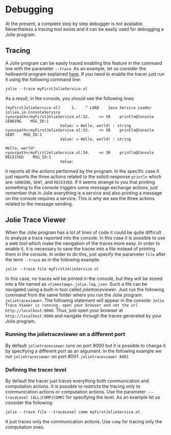 <!-- cSpell: ignore helloworld -->
# Debugging

At the present, a complete step by step debugger is not available. Nevertheless a tracing tool exists and it can be easily used for debugging a Jolie program.

## Tracing

A Jolie program can be easily traced enabling this feature in the command line with the parameter `--trace`. As an example, let us consider the _helloworld_ program explained [here](../getting-started/hello_world.md). If you need to enable the tracer just run it using the following command line:

```text
jolie --trace myFirstJolieService.ol
```

As a result, in the console, you should see the following lines:

```text
[myFirstJolieService.ol]     1.    ^ LOAD    Java Service Loader            joliex.io.ConsoleService
<yourpath>/myFirstJolieService.ol:52.    << SR    println@Console            SENDING    MSG_ID:1
                        Value: = Hello, world! : string
<yourpath>/myFirstJolieService.ol:53.    << SR    println@Console            SENT    MSG_ID:1
                        Value: = Hello, world! : string

Hello, world!
<yourpath>/myFirstJolieService.ol:54.    << SR    println@Console            RECEIVED    MSG_ID:1
                        Value:
```

it reports all the actions performed by the program. In the specific case it just reports the three actions related to the solicit-response `println` which are: `SENDING`, `SENT`, and `RECEIVED`. If it seems strange to you that printing something to the console triggers some message exchange actions, just remember that in Jolie everything is a service and also printing a message on the console requires a service. This is why we see the three actions related to the message sending.

## Jolie Trace Viewer

When the Jolie program has a lot of lines of code it could be quite difficult to analyze a trace reported into the console. In this case it is possible to use a web tool which make the navigation of the traces more easy. In order to enable it, it is necessary to save the traces into a file instead of printing them in the console. In order to do this, just specify the parameter `file` after the term `--trace` as in the following example:

```text
jolie --trace file myFirstJolieService.ol
```

In this case, no traces will be printed in the console, but they will be stored into a file named as `<timestamp>.jolie.log.json`. Such a file can be navigated using a built-in tool called _jolietraceviewer_. Just run the following command from the same folder where you run the Jolie program: `jolietraceviewer`. The following statement will appear in the console: `Jolie Trace Viewer is running, open your browser and set the url http://localhost:8000`. Thus, just open your browser at `http://localhost:8000` and navigate through the traces generated by your Jolie program.

### Running the jolietraceviewer on a different port

By default `jolietraceviewer` runs on port 8000 but it is possible to change it by specifying a different port as an argument. In the following example we run `jolietraceviewer` on port 8001. `jolietraceviewer 8001`

### Defining the tracer level

By default the tracer just traces everything both communication and computation actions. It is possible to restricts the tracing only to communication actions or computation actions. Use the parameter `---traceLevel [ALL|COMP|COMM]` for specifying the level. As an example let us consider the following:

```text
jolie --trace file --traceLevel comm myFirstJolieService.ol
```

It just traces only the communication actions. Use `comp` for tracing only the computation ones.

